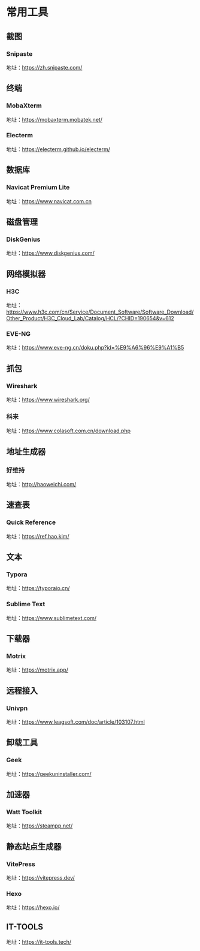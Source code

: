 # 常用工具

## 截图
### Snipaste
地址：https://zh.snipaste.com/

## 终端
### MobaXterm
地址：https://mobaxterm.mobatek.net/

### Electerm
地址：https://electerm.github.io/electerm/

## 数据库
### Navicat Premium Lite
地址：https://www.navicat.com.cn

## 磁盘管理
### DiskGenius
地址：https://www.diskgenius.com/

## 网络模拟器
### H3C
地址：https://www.h3c.com/cn/Service/Document_Software/Software_Download/Other_Product/H3C_Cloud_Lab/Catalog/HCL/?CHID=190654&v=612

### EVE-NG
地址：https://www.eve-ng.cn/doku.php?id=%E9%A6%96%E9%A1%B5

## 抓包
### Wireshark
地址：https://www.wireshark.org/

### 科来
地址：https://www.colasoft.com.cn/download.php

## 地址生成器
### 好维持
地址：http://haoweichi.com/

## 速查表
### Quick Reference
地址：https://ref.hao.kim/

## 文本
### Typora
地址：https://typoraio.cn/

### Sublime Text
地址：https://www.sublimetext.com/

## 下载器
### Motrix
地址：https://motrix.app/

## 远程接入
### Univpn
地址：https://www.leagsoft.com/doc/article/103107.html

## 卸载工具
### Geek
地址：https://geekuninstaller.com/

## 加速器
### Watt Toolkit
地址：https://steampp.net/

## 静态站点生成器
### VitePress
地址：https://vitepress.dev/

### Hexo
地址：https://hexo.io/

## IT-TOOLS
地址：https://it-tools.tech/